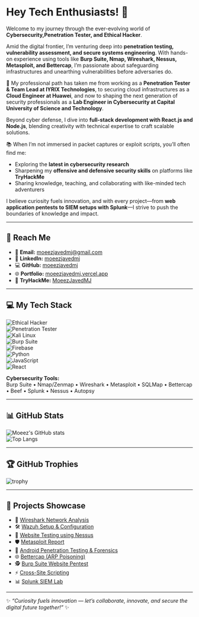# Hey Tech Enthusiasts! 👋  
Welcome to my journey through the ever-evolving world of **Cybersecurity,Penetration Tester, and Ethical Hacker**.  

Amid the digital frontier, I’m venturing deep into **penetration testing, vulnerability assessment, and secure systems engineering**. With hands-on experience using tools like **Burp Suite, Nmap, Wireshark, Nessus, Metasploit, and Bettercap**, I’m passionate about safeguarding infrastructures and unearthing vulnerabilities before adversaries do.  

🚀 My professional path has taken me from working as a **Penetration Tester & Team Lead at IYRIX Technologies**, to securing cloud infrastructures as a **Cloud Engineer at Huawei**, and now to shaping the next generation of security professionals as a **Lab Engineer in Cybersecurity at Capital University of Science and Technology**.  

Beyond cyber defense, I dive into **full-stack development with React.js and Node.js**, blending creativity with technical expertise to craft scalable solutions.  

📚 When I’m not immersed in packet captures or exploit scripts, you’ll often find me:  
- Exploring the **latest in cybersecurity research**  
- Sharpening my **offensive and defensive security skills** on platforms like **TryHackMe**  
- Sharing knowledge, teaching, and collaborating with like-minded tech adventurers  

I believe curiosity fuels innovation, and with every project—from **web application pentests to SIEM setups with Splunk**—I strive to push the boundaries of knowledge and impact.  

---

## 🔗 Reach Me
- 📧 **Email:** [moeezjavedmj@gmail.com](mailto:moeezjavedmj@gmail.com)  
- 💼 **LinkedIn:** [moeezjavedmj](https://www.linkedin.com/in/moeezjavedmj)  
- 💻 **GitHub:** [moeezjavedmj](https://github.com/moeezjavedmj)  
- 🌐 **Portfolio:** [moeezjavedmj.vercel.app](https://moeezjavedmj.vercel.app)  
- 🎯 **TryHackMe:** [MoeezJavedMJ](https://tryhackme.com/r/p/MoeezJavedMJ)  

---

## 💻 My Tech Stack  
![Ethical Hacker](https://img.shields.io/badge/-Ethical%20Hacker-000000?style=flat&logo=hackaday&logoColor=white)  
![Penetration Tester](https://img.shields.io/badge/-Penetration%20Tester-FF0000?style=flat&logo=probot&logoColor=white)  
![Kali Linux](https://img.shields.io/badge/-Kali%20Linux-557C94?style=flat&logo=kalilinux&logoColor=white)  
![Burp Suite](https://img.shields.io/badge/-Burp%20Suite-FF6F00?style=flat&logo=burp-suite&logoColor=white)  
![Firebase](https://img.shields.io/badge/-Firebase-FFCA28?style=flat&logo=firebase&logoColor=black)  
![Python](https://img.shields.io/badge/-Python-3776AB?style=flat&logo=python&logoColor=white)  
![JavaScript](https://img.shields.io/badge/-JavaScript-F7DF1E?style=flat&logo=javascript&logoColor=black)  
![React](https://img.shields.io/badge/-React-61DAFB?style=flat&logo=react&logoColor=black)  


**Cybersecurity Tools:**  
Burp Suite • Nmap/Zenmap • Wireshark • Metasploit • SQLMap • Bettercap • Beef • Splunk • Nessus • Autopsy  

---

## 📊 GitHub Stats  
![Moeez's GitHub stats](https://github-readme-stats.vercel.app/api?username=moeezjavedmj&show_icons=true&theme=radical)  
![Top Langs](https://github-readme-stats.vercel.app/api/top-langs/?username=moeezjavedmj&layout=compact&theme=radical)  

---

## 🏆 GitHub Trophies  
![trophy](https://github-profile-trophy.vercel.app/?username=moeezjavedmj&theme=onedark&column=7)  

---

## 📌 Projects Showcase  
- 📡 [Wireshark Network Analysis](https://github.com/moeezjavedmj/-Network-Packet-Analysis-Wireshark-.git)  
- 🛠 [Wazuh Setup & Configuration](https://github.com/moeezjavedmj/Wazuh-download-configure-and-Working)  
- 🔐 [Website Testing using Nessus](https://github.com/moeezjavedmj/Nessus)  
- 🛡 [Metasploit Report](https://github.com/moeezjavedmj/Metasploit-Report)  
- 📱 [Android Penetration Testing & Forensics](https://github.com/moeezjavedmj/Andriod-Penetration-Testing-and-Forensics.git)  
- 🌐 [Bettercap (ARP Poisoning)](https://github.com/moeezjavedmj/Bettercap.git)  
- 🕵️ [Burp Suite Website Pentest](https://github.com/moeezjavedmj/Burpsuite.git)  
- ⚡ [Cross-Site Scripting](https://github.com/moeezjavedmj/Cross-Site-Scripting.git)  
- 📊 [Splunk SIEM Lab](https://github.com/moeezjavedmj/Splunk.git)  


---

✨ *“Curiosity fuels innovation — let’s collaborate, innovate, and secure the digital future together!”* ✨
